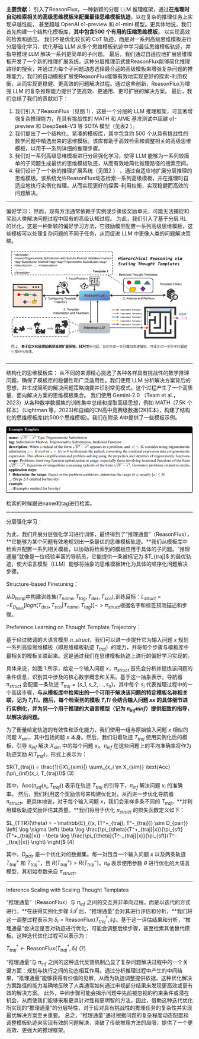 **主要贡献：**
引入了ReasonFlux，一种新颖的分层 LLM 推理框架，通过**在推理时自动检索相关的高级思维模板来配置最佳思维模板轨迹**，以在复杂的推理任务上实现卓越性能，
甚至超越 OpenAI o1-preview 和 o1-mini 模型。更具体地说，我们首先构建一个结构化模板库，**其中包含500 个有用的压缩思维模板，** 以实现高效的检索和适应。
我们不是优化较长的 CoT 轨迹，而是对一系列高级思维模板进行分层强化学习，优化基础 LLM 从多个思维模板轨迹中学习最佳思维模板轨迹，并指导推理 LLM 解决一系列更简单的子问题。
最后，我们通过自适应地扩展思维模板开发了一个新的推理扩展系统。这种分层推理范式使ReasonFlux能够简化推理路径的搜索，并通过为每个子问题动态选择最合适的高级模板来增强复杂问题的推理能力。我们的自动模板扩展使ReasonFlux能够有效地实现更好的探索-利用权衡，从而实现更稳健、更高效的问题解决过程。通过这些创新，ReasonFlux为增强 LLM 的复杂推理能力提供了更高效、更通用、更可扩展的解决方案。
最后，我们总结了我们的贡献如下：

1. 我们引入了ReasonFlux（见图 1），这是一个分层的 LLM 推理框架，可显著增强复杂推理能力，在具有挑战性的 MATH 和 AIME 基准测试中超越 o1-preview 和 DeepSeek-V3 等 SOTA 模型（见表2  ）。
2. 我们提出了一个结构化、紧凑的模板库，其中包含约 500 个从具有挑战性的数学问题中精选出来的思维模板。该库有助于高效检索和调整相关的高级思维模板，以用于一系列详细的推理步骤。
3. 我们对一系列高级思维模板进行分层强化学习，使得 LLM 能够为一系列较简单的子问题生成最优的思维模板轨迹，从而有效地简化推理路径的搜索空间。
4. 我们设计了一个新的推理扩展系统（见图2  ） ，通过自适应地扩展分层推理的思维模板。该系统允许ReasonFlux动态检索一系列高级模板，并在推理时自适应地执行实例化推理，从而实现更好的探索-利用权衡，实现稳健而高效的问题解决。

---

偏好学习：
然而，现有方法通常依赖于实例或步骤级奖励单元，可能无法捕捉和奖励人类解决问题过程中固有的高级认知过程。
为此，我们引入了基于分层 RL 的优化，这是一种新颖的偏好学习方法，它鼓励模型配置一系列高级思维模板，这些模板可以处理复杂问题的不同子任务，从而促进 LLM 中更像人类的问题解决策略。
![img.png](img.png)

---

结构化的思维模板库：
从不同的来源精心挑选了各种各样具有挑战性的数学推理问题，确保了模板库的稳健性和广泛适用性。我们使用 LLM 分析解决方案背后的思想，并生成简明的解决问题策略摘要并识别常见模式。这个过程产生了一个高质量、面向解决方案的思维模板集合。
我们使用 Gemini-2.0 （Team et al.，2023）从各种数学数据集的训练集中总结和提取高级思想，例如 MATH（7.5K 个样本）（Lightman 等，2023)和自编的CN高中竞赛级数据(2K样本)，构建了结构化的思维模板库(约500个思维模板)。我们在附录 A中提供了一些模板示例。

![image.png](assets/ReasonFlux_template.png)

检索的时候跟进name和tag进行检索。

---

分层强化学习：

为此，我们开展分层强化学习进行训练，最终得到了“推理通量”（ReasonFlux），**它能够为某个问题有效地规划出一条最优的思维模板轨迹。**我们从模板库中检索并配置一系列相关模板，以协助将检索到的模板应用于具体的子问题。“推理通量”就像是一位经验丰富的导航员，它能提供一条被标记为 \$T\_{traj}\$ 的最优轨迹，使大语言模型（LLM）能够将抽象的思维模板转化为具体的顺序化问题解决步骤。

Structure-based Finetuning：

从$D_{temp}$中构建训练集$(T_{name}, T_{tag}, T_{des}, T_{sco})$,训练目标：$L_{struct} = -E_{D_{train}}[log \pi(T_{des}, T_{sco}|T_{name},T_{tag})] -> \pi_{struct}$根据名字和标签预测描述和步骤。

Preference Learning on Thought Template Trajectory：

基于经过微调的大语言模型 $\pi\_{struct}$，我们可以进一步提升它为输入问题 $x$ 规划一系列高级思维模板（即思维模板轨迹 $T_{traj}$）的能力，并将每个步骤与模板库中最相关的模板关联起来。这是通过我们在思维模板轨迹上进行的偏好学习实现的。

具体来说，如图 1 所示，给定一个输入问题 $x$，$\pi_{struct}$ 首先会分析并提炼该问题的条件信息，识别其中涉及的核心数学概念和关系。基于这一抽象表示，导航器 $\pi_{struct}$ 会配置一条轨迹 $T_{traj} = \{s\_1, s\_2, \ldots, s_n\}$，其中每个 $s_i$ 代表推理过程中的一个高级步骤，**与从模板库中检索出的一个可用于解决该问题的特定模板名称相关联，记为 $T_iTi$。随后，每个检索到的模板 $T_iTi$ 会结合输入问题 $xx$ 的具体细节进行实例化，并为另一个用于推理的大语言模型（记为 $\pi_{inf}πinf$）提供细致的指导，以解决该问题。**

为了衡量给定轨迹的有效性和泛化能力，我们使用一组与原始输入问题 $x$ 相似的问题 $X_{sim}$，其中包括问题 $x$ 本身。然后，我们沿着轨迹 $T_{traj}$ 使用实例化后的模板，引导 $\pi_{inf}$ 解决 $X_{sim}$ 中的每个问题 $x_i$。$\pi_{inf}$ 在这些问题上的平均准确率将作为轨迹奖励 $R(T_{traj})$。形式上表示为：

 $R(T_{traj}) = \frac{1}{|X\_{sim}|} \sum\_{x_i \in X_{sim}} \text{Acc}(\pi\_{inf}(x_i, T_{traj}))$  (3)

其中，$\text{Acc}(\pi_{inf}(x_i, T_{traj}))$ 表示在轨迹 $T_{traj}$ 的引导下，$\pi_{inf}$ 解决问题 $x_i$ 的准确率。  然后，我们利用这个奖励信号来构建优化对，从而进一步优化导航器 $\pi_{struct}$。更具体地说，对于每个输入问题 $x$，我们会采样多条不同的 $T_{traj}$，**并利用模板轨迹奖励评估其质量。**我们将用于优化 $\pi_{struct}$ 的损失函数定义如下：

$L_{TTR}(\theta) = - \mathbb{E}_{(x, (T^+_{traj}, T^-_{traj})) \sim D_{pair}} \left[ \log \sigma \left( \beta \log \frac{\pi_{\theta}(T^+_{traj}|x)}{\pi_{sft}(T^+_{traj}|x)} - \beta \log \frac{\pi_{\theta}(T^-_{traj}|x)}{\pi_{sft}(T^-_{traj}|x)} \right) \right]$  (4)

其中，$D_{pair}$ 是一个优化对的数据集。每一对包含一个输入问题 $x$ 以及两条轨迹 $T^+_{traj}$ 和 $T^-_{traj}$，且 $R(T^+_{traj}) > R(T^-_{traj})$。$\pi_{\theta}$ 表示使用参数 $\theta$ 进行优化的大语言模型，其初始参数来自 $\pi_{struct}$。

---

Inference Scaling with Scaling Thought Templates

“推理通量”（ReasonFlux）与 $\pi_{inf}$ 之间的交互并非单向过程，而是以迭代的方式进行。**在获得实例化步骤 $\hat{s}_is^i$ 后，“推理通量”会对其进行评估和分析，**我们将这一调整过程表示为 $\delta_i = \text{ReasonFlux}(T^*_{traj}, \hat{s}_i)$。基于这一评估结果和分析，“推理通量”会决定是否对轨迹进行优化，可能会调整后续步骤，甚至检索其他替代模板。这种迭代优化过程可以表示为：

$T^*_{traj} \leftarrow \text{ReasonFlux}(T^*_{traj}, \delta_i)$  (7)

“推理通量”与 $\pi_{inf}$ 之间的这种迭代反馈机制凸显了复杂问题解决过程中的一个关键方面：规划与执行之间的动态相互作用。通过分析推理过程中产生的中间结果，“推理通量”能够获得有价值的见解，从而为轨迹调整提供依据。这种优化解决方案路径的能力准确地反映了人类通常如何通过审视部分结果来发现更高效或更有效的解决方案。  此外，中间步骤可能会揭示问题中先前被忽视的约束条件或潜在机会，从而使我们能够采取更具针对性和更明智的方法。因此，借助这种迭代优化所实现的“推理通量”的分层特性，对于应对具有挑战性的推理任务的复杂性并实现最优解决方案至关重要。  总之，“推理通量”通过根据问题的复杂程度动态配置和调整模板轨迹来实现有效的问题解决，突破了传统推理方法的局限，提供了一个更高效、更强大的推理框架。
